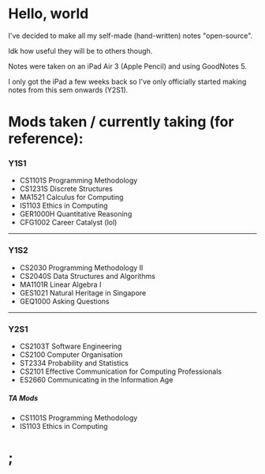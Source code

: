 # Hello, world

I've decided to make all my self-made (hand-written) notes "open-source". 

Idk how useful they will be to others though.

Notes were taken on an iPad Air 3 (Apple Pencil) and using GoodNotes 5.

I only got the iPad a few weeks back so I've only officially started making notes from this sem onwards (Y2S1).

# Mods taken / currently taking (for reference):

### Y1S1

- CS1101S Programming Methodology
- CS1231S Discrete Structures
- MA1521 Calculus for Computing
- IS1103 Ethics in Computing
- GER1000H Quantitative Reasoning
- CFG1002 Career Catalyst (lol)

---

### Y1S2

- CS2030 Programming Methodology II
- CS2040S Data Structures and Algorithms
- MA1101R Linear Algebra I
- GES1021 Natural Heritage in Singapore
- GEQ1000 Asking Questions

---

### Y2S1

- CS2103T Software Engineering
- CS2100 Computer Organisation
- ST2334 Probability and Statistics
- CS2101 Effective Communication for Computing Professionals
- ES2660 Communicating in the Information Age

##### TA Mods

- CS1101S Programming Methodology
- IS1103 Ethics in Computing

# ;
